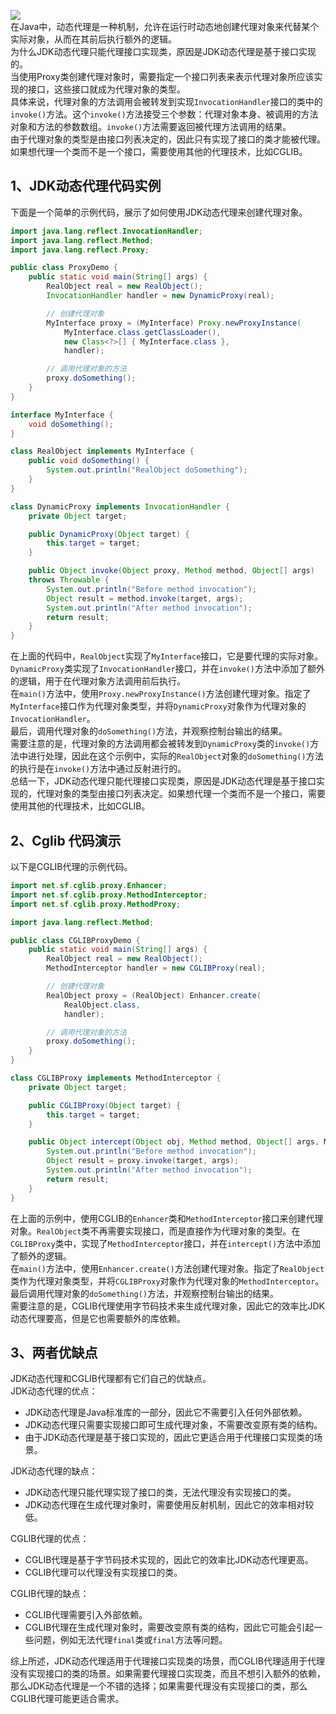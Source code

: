 ![](https://cdn.nlark.com/yuque/0/2023/png/396745/1688607094458-175e9b5c-a9ae-4426-8685-7a2400dc0010.png#averageHue=%23f0f2d7&clientId=ue1821de9-013c-4&from=paste&id=ua361879d&originHeight=503&originWidth=1080&originalType=url&ratio=2.5&rotation=0&showTitle=false&status=done&style=none&taskId=u71fa8b23-70df-491f-ab18-6ed797caa14&title=)<br />在Java中，动态代理是一种机制，允许在运行时动态地创建代理对象来代替某个实际对象，从而在其前后执行额外的逻辑。<br />为什么JDK动态代理只能代理接口实现类，原因是JDK动态代理是基于接口实现的。<br />当使用Proxy类创建代理对象时，需要指定一个接口列表来表示代理对象所应该实现的接口，这些接口就成为代理对象的类型。<br />具体来说，代理对象的方法调用会被转发到实现`InvocationHandler`接口的类中的`invoke()`方法。这个`invoke()`方法接受三个参数：代理对象本身、被调用的方法对象和方法的参数数组。`invoke()`方法需要返回被代理方法调用的结果。<br />由于代理对象的类型是由接口列表决定的，因此只有实现了接口的类才能被代理。如果想代理一个类而不是一个接口，需要使用其他的代理技术，比如CGLIB。
<a name="hEePV"></a>
## 1、JDK动态代理代码实例
下面是一个简单的示例代码，展示了如何使用JDK动态代理来创建代理对象。
```java
import java.lang.reflect.InvocationHandler;
import java.lang.reflect.Method;
import java.lang.reflect.Proxy;

public class ProxyDemo {
    public static void main(String[] args) {
        RealObject real = new RealObject();
        InvocationHandler handler = new DynamicProxy(real);

        // 创建代理对象
        MyInterface proxy = (MyInterface) Proxy.newProxyInstance(
            MyInterface.class.getClassLoader(),
            new Class<?>[] { MyInterface.class },
            handler);

        // 调用代理对象的方法
        proxy.doSomething();
    }
}

interface MyInterface {
    void doSomething();
}

class RealObject implements MyInterface {
    public void doSomething() {
        System.out.println("RealObject doSomething");
    }
}

class DynamicProxy implements InvocationHandler {
    private Object target;

    public DynamicProxy(Object target) {
        this.target = target;
    }

    public Object invoke(Object proxy, Method method, Object[] args)
    throws Throwable {
        System.out.println("Before method invocation");
        Object result = method.invoke(target, args);
        System.out.println("After method invocation");
        return result;
    }
}
```
在上面的代码中，`RealObject`实现了`MyInterface`接口，它是要代理的实际对象。`DynamicProxy`类实现了`InvocationHandler`接口，并在`invoke()`方法中添加了额外的逻辑，用于在代理对象方法调用前后执行。<br />在`main()`方法中，使用`Proxy.newProxyInstance()`方法创建代理对象。指定了`MyInterface`接口作为代理对象类型，并将`DynamicProxy`对象作为代理对象的`InvocationHandler`。<br />最后，调用代理对象的`doSomething()`方法，并观察控制台输出的结果。<br />需要注意的是，代理对象的方法调用都会被转发到`DynamicProxy`类的`invoke()`方法中进行处理，因此在这个示例中，实际的`RealObject`对象的`doSomething()`方法的执行是在`invoke()`方法中通过反射进行的。<br />总结一下，JDK动态代理只能代理接口实现类，原因是JDK动态代理是基于接口实现的，代理对象的类型由接口列表决定。如果想代理一个类而不是一个接口，需要使用其他的代理技术，比如CGLIB。
<a name="K8FKn"></a>
## 2、Cglib 代码演示
以下是CGLIB代理的示例代码。
```java
import net.sf.cglib.proxy.Enhancer;
import net.sf.cglib.proxy.MethodInterceptor;
import net.sf.cglib.proxy.MethodProxy;

import java.lang.reflect.Method;

public class CGLIBProxyDemo {
    public static void main(String[] args) {
        RealObject real = new RealObject();
        MethodInterceptor handler = new CGLIBProxy(real);

        // 创建代理对象
        RealObject proxy = (RealObject) Enhancer.create(
            RealObject.class,
            handler);

        // 调用代理对象的方法
        proxy.doSomething();
    }
}

class CGLIBProxy implements MethodInterceptor {
    private Object target;

    public CGLIBProxy(Object target) {
        this.target = target;
    }

    public Object intercept(Object obj, Method method, Object[] args, MethodProxy proxy) throws Throwable {
        System.out.println("Before method invocation");
        Object result = proxy.invoke(target, args);
        System.out.println("After method invocation");
        return result;
    }
}
```
在上面的示例中，使用CGLIB的`Enhancer`类和`MethodInterceptor`接口来创建代理对象。`RealObject`类不再需要实现接口，而是直接作为代理对象的类型。在`CGLIBProxy`类中，实现了`MethodInterceptor`接口，并在`intercept()`方法中添加了额外的逻辑。<br />在`main()`方法中，使用`Enhancer.create()`方法创建代理对象。指定了`RealObject`类作为代理对象类型，并将`CGLIBProxy`对象作为代理对象的`MethodInterceptor`。最后调用代理对象的`doSomething()`方法，并观察控制台输出的结果。<br />需要注意的是，CGLIB代理使用字节码技术来生成代理对象，因此它的效率比JDK动态代理要高，但是它也需要额外的库依赖。
<a name="pBqkp"></a>
## 3、两者优缺点
JDK动态代理和CGLIB代理都有它们自己的优缺点。<br />JDK动态代理的优点：

- JDK动态代理是Java标准库的一部分，因此它不需要引入任何外部依赖。
- JDK动态代理只需要实现接口即可生成代理对象，不需要改变原有类的结构。
- 由于JDK动态代理是基于接口实现的，因此它更适合用于代理接口实现类的场景。

JDK动态代理的缺点：

- JDK动态代理只能代理实现了接口的类，无法代理没有实现接口的类。
- JDK动态代理在生成代理对象时，需要使用反射机制，因此它的效率相对较低。

CGLIB代理的优点：

- CGLIB代理是基于字节码技术实现的，因此它的效率比JDK动态代理更高。
- CGLIB代理可以代理没有实现接口的类。

CGLIB代理的缺点：

- CGLIB代理需要引入外部依赖。
- CGLIB代理在生成代理对象时，需要改变原有类的结构，因此它可能会引起一些问题，例如无法代理`final`类或`final`方法等问题。

综上所述，JDK动态代理适用于代理接口实现类的场景，而CGLIB代理适用于代理没有实现接口的类的场景。如果需要代理接口实现类，而且不想引入额外的依赖，那么JDK动态代理是一个不错的选择；如果需要代理没有实现接口的类，那么CGLIB代理可能更适合需求。
